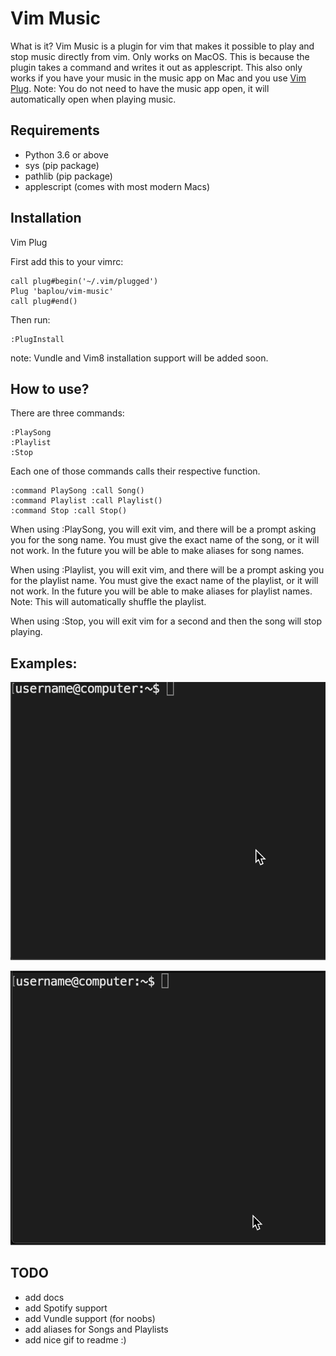 # Vim Music
What is it? Vim Music is a plugin for vim that makes it possible to play and stop music directly from vim.
Only works on MacOS. This is because the plugin takes a command and writes it out as applescript. This also
only works if you have your music in the music app on Mac and you use [Vim Plug](https://github.com/junegunn/vim-plug). Note: You do not need to have the music app open, it will automatically open when playing music.

## Requirements
* Python 3.6 or above
* sys (pip package)
* pathlib (pip package)
* applescript (comes with most modern Macs)

## Installation
Vim Plug

First add this to your vimrc:
```
call plug#begin('~/.vim/plugged')
Plug 'baplou/vim-music'
call plug#end()
```

Then run:
```
:PlugInstall
```

note: Vundle and Vim8 installation support will be added soon.

## How to use?
There are three commands:
```
:PlaySong
:Playlist
:Stop
```

Each one of those commands calls their respective function.
```vim
:command PlaySong :call Song()
:command Playlist :call Playlist()
:command Stop :call Stop()
```

When using :PlaySong, you will exit vim, and there will be a prompt asking you for the song name.
You must give the exact name of the song, or it will not work. In the future you will be able to 
make aliases for song names.

When using :Playlist, you will exit vim, and there will be a prompt asking you for the playlist name.
You must give the exact name of the playlist, or it will not work. In the future you will be able to 
make aliases for playlist names. Note: This will automatically shuffle the playlist.

When using :Stop, you will exit vim for a second and then the song will stop playing.

Examples:
---------------
<p>
  <img src="https://www.github.com/baplou/vim-music/blob/master/markup/play.gif?raw=true"></img>
</p>

<p>
  <img src="https://www.github.com/baplou/vim-music/blob/master/markup/playlist.gif?raw=true"></img>
</p>


TODO
----
* add docs
* add Spotify support
* add Vundle support (for noobs)
* add aliases for Songs and Playlists
* add nice gif to readme :)

